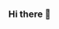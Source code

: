 ### Hi there 👋

<!--
**naomizubeldia/naomizubeldia** is a ✨ _special_ ✨ repository because its `README.md` (this file) appears on your GitHub profile.

Here are some ideas to get you started:

- 🔭 I’m currently working on a blog.
- 🌱 I’m currently learning nonparametric statistical methods.
- 👯 I’m looking to collaborate on analytical projects.
- 🤔 I’m looking for help with linear regression.
- 💬 Ask me about my experience at BYU.
- 📫 How to reach me: message me on github!
- 😄 Pronouns: she/her
- ⚡ Fun fact: I like swing dancing!
-->
